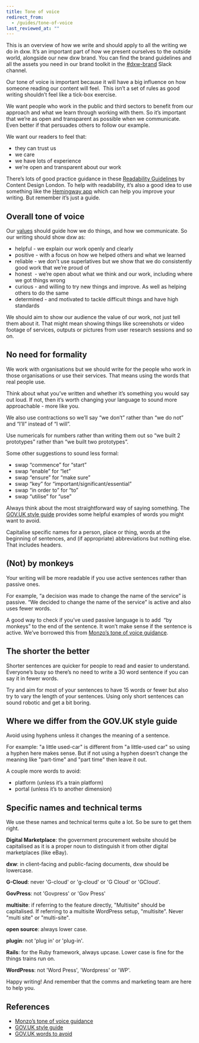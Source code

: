 ```yaml
---
title: Tone of voice
redirect_from:
  - /guides/tone-of-voice
last_reviewed_at: ""
---
```

This is an overview of how we write and should apply to all the writing we do in
dxw. It’s an important part of how we present ourselves to the outside world,
alongside our new dxw brand. You can find the brand guidelines and all the
assets you need in our brand toolkit in the
[\#dxw-brand](https://dxw.slack.com/archives/C013ZEQ8XEW) Slack channel.

Our tone of voice is important because it will have a big influence on how
someone reading our content will feel.  This isn’t a set of rules as good
writing shouldn’t feel like a tick-box exercise.

We want people who work in the public and third sectors to benefit from our
approach and what we learn through working with them. So it’s important that
we’re as open and transparent as possible when we communicate. Even better if
that persuades others to follow our example.

We want our readers to feel that:

* they can trust us
* we care
* we have lots of experience
* we’re open and transparent about our work

There’s lots of good practice guidance in these
[Readability Guidelines](https://readabilityguidelines.co.uk/) by Content Design
London. To help with readability, it’s also a good idea to use something like
the [Hemingway app](https://www.hemingwayapp.com/) which can help you improve
your writing. But remember it’s just a guide.

## Overall tone of voice

Our [values](/about-us/our-mission-values-and-principles/#our-values) should guide how we do things, and how we
communicate. So our writing should show dxw as:

* helpful - we explain our work openly and clearly
* positive - with a focus on how we helped others and what we learned
* reliable - we don’t use superlatives but we show that we do consistently good
  work that we’re proud of
* honest  - we’re open about what we think and our work, including where we got
  things wrong
* curious - and willing to try new things and improve. As well as helping others
  to do the same
* determined - and motivated to tackle difficult things and have high standards

We should aim to show our audience the value of our work, not just tell them
about it. That might mean showing things like screenshots or video footage of
services, outputs or pictures from user research sessions and so on.

## No need for formality

We work with organisations but we should write for the people who work in those
organisations or use their services. That means using the words that real people
use.

Think about what you’ve written and whether it’s something you would say out
loud. If not, then it’s worth changing your language to sound more
approachable - more like you.

We also use contractions so we’ll say “we don’t” rather than “we do not” and
“I’ll” instead of “I will”.

Use numericals for numbers rather than writing them out so “we built 2
prototypes” rather than “we built two prototypes”.

Some other suggestions to sound less formal:

* swap “commence” for “start”
* swap “enable” for “let”
* swap “ensure” for “make sure”
* swap “key” for “important/significant/essential”
* swap “in order to” for “to”
* swap “utilise” for “use”

Always think about the most straightforward way of saying something. The
[GOV.UK style guide](https://www.gov.uk/guidance/style-guide/a-to-z-of-gov-uk-style)
provides some helpful examples of words you might want to avoid.

Capitalise specific names for a person, place or thing, words at the beginning
of sentences, and (if appropriate) abbreviations but nothing else. That includes
headers.

## (Not) by monkeys

Your writing will be more readable if you use active sentences rather than
passive ones.

For example, “a decision was made to change the name of the service” is passive.
“We decided to change the name of the service” is active and also uses fewer
words.

A good way to check if you’ve used passive language is to add  “by monkeys” to
the end of the sentence. It won’t make sense if the sentence is active. We’ve
borrowed this from
[Monzo’s tone of voice guidance](https://monzo.com/tone-of-voice/).

## The shorter the better

Shorter sentences are quicker for people to read and easier to understand.
Everyone’s busy so there’s no need to write a 30 word sentence if you can say it
in fewer words.

Try and aim for most of your sentences to have 15 words or fewer but also try to
vary the length of your sentences. Using only short sentences can sound robotic
and get a bit boring.

## Where we differ from the GOV.UK style guide

Avoid using hyphens unless it changes the meaning of a sentence.

For example: "a little used-car" is different from "a little-used car" so using
a hyphen here makes sense. But if not using a hyphen doesn’t change the meaning
like "part-time" and "part time" then leave it out.

A couple more words to avoid:

* platform (unless it’s a train platform)
* portal (unless it’s to another dimension)

## Specific names and technical terms

We use these names and technical terms quite a lot. So be sure to get them
right.

**Digital Marketplace**: the government procurement website should be
capitalised as it is a proper noun to distinguish it from other digital
marketplaces (like eBay).

**dxw**: in client-facing and public-facing documents, dxw should be lowercase.

**G-Cloud**: never 'G-cloud' or 'g-cloud' or 'G Cloud' or 'GCloud'.

**GovPress**: not 'Govpress' or 'Gov Press'

**multisite**: if referring to the feature directly, "Multisite" should be
capitalised. If referring to a multisite WordPress setup, "multisite". Never
"multi site" or "multi-site".

**open source**: always lower case.

**plugin**: not 'plug in' or 'plug-in'.

**Rails**: for the Ruby framework, always upcase. Lower case is fine for the
things trains run on.

**WordPress**: not 'Word Press', 'Wordpress' or 'WP'.

Happy writing! And remember that the comms and marketing team are here to help
you.

## References

* [Monzo’s tone of voice guidance](https://monzo.com/tone-of-voice/)
* [GOV.UK style guide](https://www.gov.uk/guidance/style-guide/a-to-z-of-gov-uk-style)
* [GOV.UK words to avoid](https://www.gov.uk/guidance/style-guide/a-to-z-of-gov-uk-style#words-to-avoid)